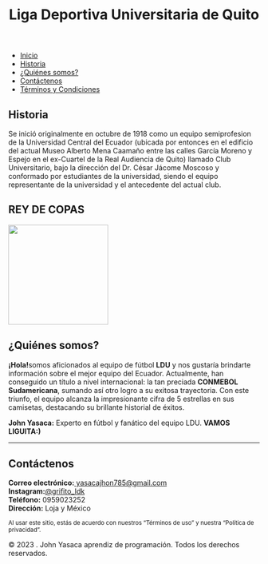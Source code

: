 <!DOCTYPE html> 
<html>
<head>
  <meta charset="UTF-8">
  <meta name="viewport" content="width=device-width, initial-scale=1.0">
    <title>LDU</title>
</head>
<body>
    <header>
        <h1>Liga Deportiva Universitaria de Quito</h1>
    </header>
    <nav>
        <ul>
            <li><a href="#seccion1">Inicio</a></li>
            <li><a href="#seccion2">Historia</a></li>
            <li><a href="#seccion3">¿Quiénes somos?</a></li>
            <li><a href="#seccion4">Contáctenos</a></li>
            <li><a href="#seccion5">Términos y Condiciones </a></li>     
        </ul>
    </nav>
    <section id="seccion1">
    </section>
    <section id="seccion2">
        <h2>Historia</h2>
        <p>
            Se inició originalmente en octubre de 1918 como un equipo semiprofesion de la Universidad Central del Ecuador (ubicada por entonces en el edificio del actual Museo Alberto Mena Caamaño entre las calles García Moreno y Espejo en el ex-Cuartel de la Real Audiencia de Quito) llamado Club Universitario, bajo la dirección del Dr. César Jácome Moscoso y conformado por estudiantes de la universidad, siendo el equipo representante de la universidad y el antecedente del actual club.
        </p>
        <h2>REY DE COPAS</h2>
        <img width="200px" src="Liga_Deportiva_Universitaria.png">
    </section>
    <section id="seccion3">
        <h2>¿Quiénes somos?</h2>
        <p>
            <b>¡Hola!</b>somos aficionados al equipo de fútbol <strong>LDU</strong> y nos gustaría brindarte información sobre el mejor equipo del Ecuador. Actualmente, han conseguido un título a nivel internacional: la tan preciada <strong>CONMEBOL Sudamericana</strong>, sumando así otro logro a su exitosa trayectoria. Con este triunfo, el equipo alcanza la impresionante cifra de 5 estrellas en sus camisetas, destacando su brillante historial de éxitos. <br>
        </p>
        <p>
            <b>John Yasaca:</b> Experto en fútbol y fanático del equipo LDU. <b>VAMOS LIGUITA:)</b><br>
        </p>
    </section>
  <hr>
    <section id="seccion4">
        <h2>Contáctenos</h2>
        <p>
            <b>Correo electrónico:</b><a href="mailto:yasacajhon785@gmail.com"> yasacajhon785@gmail.com</a><br> 
          <b>Instagram:</b><a href="https://instagram.com/grifito_idk?igshid=OGQ5ZDc2ODk2ZA=="target="_blank">@grifito_Idk</a></br>
            <b>Teléfono:</b> 0959023252<br>
            <b>Dirección:</b> Loja y México<br>
        </p>
    </section>
      <section id="seccion5">
        <p>
          <small>Al usar este sitio, estás de acuerdo con nuestros “Términos de uso” y nuestra “Política de privacidad”.</small>
        </p>
    </section>
      <footer>
        <p>&copy; 2023 . 
          John Yasaca aprendiz de programación. Todos los derechos reservados.</p>
  </footer>
</body>
</html>
